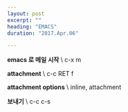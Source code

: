```yaml
---
layout: post
excerpt: ""
heading: "EMACS"
duration: "2017.Apr.06"

---
```


__emacs 로 메일 시작__ \\
c-x m 

__attachment__ \\
c-c RET f

__attachment options__ \\
inline, attachment

__보내기__ \\
c-c c-s
